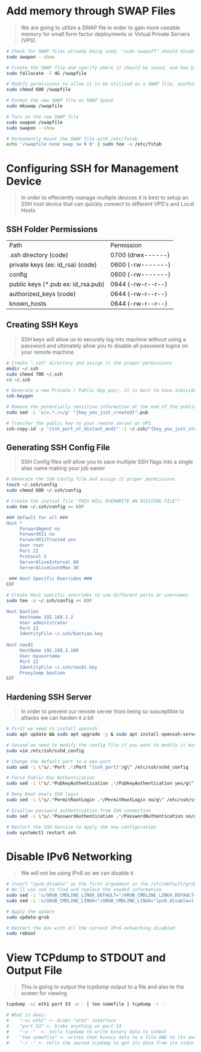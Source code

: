# Add memory through SWAP Files
> We are going to utilize a SWAP file in order to gain more useable memory for small form factor deployments or Virtual Private Servers (VPS).
```bash
# Check for SWAP files already being used, "sudo swapoff" should disable it
sudo swapon --show

# Create the SWAP file and specify where it should be saved, and how big you want it
sudo fallocate -l 4G /swapfile

# Modify permissions to allow it to be utilized as a SWAP file, anything else will not work
sudo chmod 600 /swapfile

# Format the new SWAP file as SWAP Space
sudo mkswap /swapfile

# Turn on the new SWAP file
sudo swapon /swapfile
sudo swapon --show

# Permanently mount the SWAP file with /etc/fstab
echo '/swapfile none swap sw 0 0' | sudo tee -a /etc/fstab
```

# Configuring SSH for Management Device
> In order to effeciently manage multiple devices it is best to setup an SSH host device that can quickly connect to different VPS's and Local Hosts

## SSH Folder Permissions
<table>
     <tr>
          <td>Path</td>
          <td>Permission</td>
     </tr>
     <tr>
          <td>.ssh directory (code)</td>
          <td>0700 (drwx------)</td>
     </tr>
     <tr>
          <td>private keys (ex: id_rsa) (code)</td>
          <td>0600 (-rw-------)</td>
     </tr>
     <tr>
          <td>config</td>
          <td>0600 (-rw-------)</td>
     </tr>
     <tr>
          <td>public keys (*.pub ex: id_rsa.pub)</td>
          <td>0644 (-rw-r--r--)</td>
     </tr>
     <tr>
          <td>authorized_keys (code)</td>
          <td>0644 (-rw-r--r--)</td>
     </tr>
     <tr>
          <td>known_hosts</td>
          <td>0644 (-rw-r--r--)</td>
     </tr>
</table>

## Creating SSH Keys
> SSH keys will allow us to securely log into machine without using a password and ultimately allow you to disable all password logins on your remote machine

```bash
# Create ".ssh" directory and assign it the proper permissions
mkdir ~/.ssh
sudo chmod 700 ~/.ssh
cd ~/.ssh

# Generate a new Private / Public Key pair, it is best to have individual keys for each machine
ssh-keygen

# Remove the potentially sensitive information at the end of the public key (username / host of creator)
sudo sed -i 's/=.*./=/g' "{key_you_just_created}".pub

# Transfer the public key to your remote server or VPS
ssh-copy-id -p "{ssh_port_of_distant_end}" -i ~/.ssh/"{key_you_just_created}".pub "{remote_user}"@"{remote_IP_address}"
```

## Generating SSH Config File
> SSH Config files will allow you to save multiple SSH flags into a single alias name making your job easier

```bash
# Generate the SSH Config file and assign it proper permissions
touch ~/.ssh/config
sudo chmod 600 ~/.ssh/config

# Create the initial file "THIS WILL OVERWRITE AN EXISTING FILE"!
sudo tee ~/.ssh/config << EOF

### default for all ###
Host *
     ForwardAgent no
     ForwardX11 no
     ForwardX11Trusted yes
     User root
     Port 22
     Protocol 2
     ServerAliveInterval 60
     ServerAliveCountMax 30
     
 ### Host Specific Overrides ###
EOF

# Create Host specific overrides to use different ports or usernames
sudo tee -a ~/.ssh/config << EOF

Host bastion
     Hostname 192.168.1.2
     User administrator
     Port 22
     IdentityFile ~/.ssh/bastian.key
     
Host nas01
     HostName 192.168.1.100
     User myusername
     Port 22
     IdentityFile ~/.ssh/nas01.key
     ProxyJump bastion
EOF
```

## Hardening SSH Server
> In order to prevent our remote server from being so susceptible to attacks we can harden it a bit

```bash
# First we need to install openssh
sudo apt update && sudo apt upgrade -y & sudo apt install openssh-server -y

# Second we need to modify the config file if you want to modify it manually otherwise skip this
sudo vim /etc/ssh/sshd_config

# Change the default port to a new port
sudo sed -i \"s/.*Port .*/Port "{ssh_port}"/g\" /etc/ssh/sshd_config

# Force Public Key Authentication
sudo sed -i \"s/.*PubkeyAuthentication .*/PubkeyAuthentication yes/g\" /etc/ssh/sshd_config

# Deny Root Users SSH login
sudo sed -i \"s/.*PermitRootLogin .*/PermitRootLogin no/g\" /etc/ssh/sshd_config

# Disallow password authentication from SSH connection
sudo sed -i \"s/.*PasswordAuthentication .*/PasswordAuthentication no/g\" /etc/ssh/sshd_config

# Restart the SSH Service to apply the new configuration
sudo systemctl restart ssh
```

# Disable IPv6 Networking
> We will not be using IPv6 so we can disable it
```bash
# Insert "ipv6.disable" as the first arguement in the /etc/default/grub file
# We'll use sed to find and replace the needed information
sudo sed -i 's/GRUB_CMDLINE_LINUX_DEFAULT="/GRUB_CMDLINE_LINUX_DEFAULT="ipv6.disable=1 /g' /etc/default/grub
sudo sed -i 's/GRUB_CMDLINE_LINUX="/GRUB_CMDLINE_LINUX="ipv6.disable=1 /g' /etc/default/grub

# Apply the update
sudo update-grub

# Restart the box with all the current IPv6 networking disabled
sudo reboot
````


# View TCPdump to STDOUT and Output File
> This is going to output the tcpdump output to a file and also to the screen for viewing
```bash
tcpdump -ni eth1 port 53 -w - | tee somefile | tcpdump -r -

# What it does:
#    "-ni eth1" <- Grabs "eth1" interface
#    "port 53" <- Grabs anything on port 53
#    "-w -"  <- tells tcpdump to write binary data to stdout
#    "tee somefile" <- writes that binary data to a file AND to its own stdout
#    "-r -" <- tells the second tcpdump to get its data from its stdin
```
